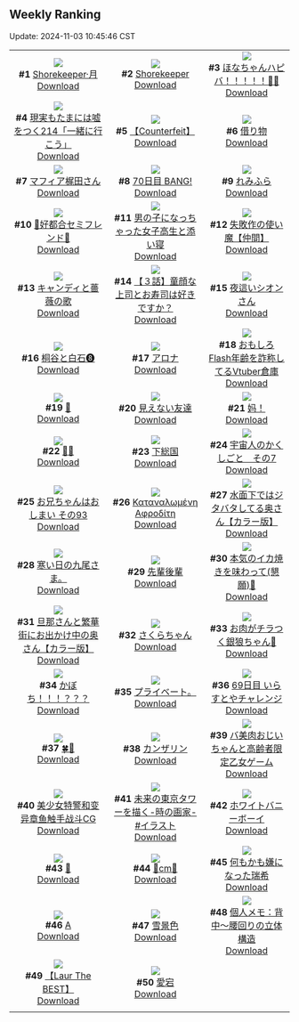 ## Weekly Ranking
Update: 2024-11-03 10:45:46 CST

|      |      |      |
| :----: | :----: | :----: |
| ![](https://i.pixiv.re/c/240x480/img-master/img/2024/10/27/06/08/20/123713388_p0_master1200.jpg)<br>**#1** [Shorekeeper·月](https://www.pixiv.net/artworks/123713388)<br>[Download](https://i.pixiv.re/img-original/img/2024/10/27/06/08/20/123713388_p0.jpg) | ![](https://i.pixiv.re/c/240x480/img-master/img/2024/10/26/00/05/27/123672850_p0_master1200.jpg)<br>**#2** [Shorekeeper](https://www.pixiv.net/artworks/123672850)<br>[Download](https://i.pixiv.re/img-original/img/2024/10/26/00/05/27/123672850_p0.jpg) | ![](https://i.pixiv.re/c/240x480/img-master/img/2024/10/27/00/00/04/123705627_p0_master1200.jpg)<br>**#3** [ほなちゃんハピバ！！！！！🎂🎉](https://www.pixiv.net/artworks/123705627)<br>[Download](https://i.pixiv.re/img-original/img/2024/10/27/00/00/04/123705627_p0.jpg) |
| ![](https://i.pixiv.re/c/240x480/img-master/img/2024/10/27/18/00/06/123727744_p0_master1200.jpg)<br>**#4** [現実もたまには嘘をつく214「一緒に行こう」](https://www.pixiv.net/artworks/123727744)<br>[Download](https://i.pixiv.re/img-original/img/2024/10/27/18/00/06/123727744_p0.jpg) | ![](https://i.pixiv.re/c/240x480/img-master/img/2024/10/27/15/27/53/123723791_p0_master1200.jpg)<br>**#5** [【Counterfeit】](https://www.pixiv.net/artworks/123723791)<br>[Download](https://i.pixiv.re/img-original/img/2024/10/27/15/27/53/123723791_p0.jpg) | ![](https://i.pixiv.re/c/240x480/img-master/img/2024/10/27/00/00/57/123705825_p0_master1200.jpg)<br>**#6** [借り物](https://www.pixiv.net/artworks/123705825)<br>[Download](https://i.pixiv.re/img-original/img/2024/10/27/00/00/57/123705825_p0.png) |
| ![](https://i.pixiv.re/c/240x480/img-master/img/2024/10/26/00/00/33/123672378_p0_master1200.jpg)<br>**#7** [マフィア梶田さん](https://www.pixiv.net/artworks/123672378)<br>[Download](https://i.pixiv.re/img-original/img/2024/10/26/00/00/33/123672378_p0.jpg) | ![](https://i.pixiv.re/c/240x480/img-master/img/2024/10/27/00/00/27/123705735_p0_master1200.jpg)<br>**#8** [70日目 BANG!](https://www.pixiv.net/artworks/123705735)<br>[Download](https://i.pixiv.re/img-original/img/2024/10/27/00/00/27/123705735_p0.png) | ![](https://i.pixiv.re/c/240x480/img-master/img/2024/10/26/09/58/04/123683127_p0_master1200.jpg)<br>**#9** [れみふら](https://www.pixiv.net/artworks/123683127)<br>[Download](https://i.pixiv.re/img-original/img/2024/10/26/09/58/04/123683127_p0.png) |
| ![](https://i.pixiv.re/c/240x480/img-master/img/2024/10/27/00/07/02/123706329_p0_master1200.jpg)<br>**#10** [💜好都合セミフレンド💜](https://www.pixiv.net/artworks/123706329)<br>[Download](https://i.pixiv.re/img-original/img/2024/10/27/00/07/02/123706329_p0.jpg) | ![](https://i.pixiv.re/c/240x480/img-master/img/2024/10/27/00/02/40/123706023_p0_master1200.jpg)<br>**#11** [男の子になっちゃった女子高生と添い寝](https://www.pixiv.net/artworks/123706023)<br>[Download](https://i.pixiv.re/img-original/img/2024/10/27/00/02/40/123706023_p0.jpg) | ![](https://i.pixiv.re/c/240x480/img-master/img/2024/10/26/11/04/14/123684363_p0_master1200.jpg)<br>**#12** [失敗作の使い魔【仲間】](https://www.pixiv.net/artworks/123684363)<br>[Download](https://i.pixiv.re/img-original/img/2024/10/26/11/04/14/123684363_p0.png) |
| ![](https://i.pixiv.re/c/240x480/img-master/img/2024/10/27/00/01/06/123705848_p0_master1200.jpg)<br>**#13** [キャンディと薔薇の歌](https://www.pixiv.net/artworks/123705848)<br>[Download](https://i.pixiv.re/img-original/img/2024/10/27/00/01/06/123705848_p0.jpg) | ![](https://i.pixiv.re/c/240x480/img-master/img/2024/10/28/00/09/43/123741941_p0_master1200.jpg)<br>**#14** [【３話】童顔な上司とお寿司は好きですか？](https://www.pixiv.net/artworks/123741941)<br>[Download](https://i.pixiv.re/img-original/img/2024/10/28/00/09/43/123741941_p0.jpg) | ![](https://i.pixiv.re/c/240x480/img-master/img/2024/10/27/00/34/30/123707507_p0_master1200.jpg)<br>**#15** [夜這いシオンさん](https://www.pixiv.net/artworks/123707507)<br>[Download](https://i.pixiv.re/img-original/img/2024/10/27/00/34/30/123707507_p0.png) |
| ![](https://i.pixiv.re/c/240x480/img-master/img/2024/10/27/13/28/09/123721114_p0_master1200.jpg)<br>**#16** [桐谷と白石❽](https://www.pixiv.net/artworks/123721114)<br>[Download](https://i.pixiv.re/img-original/img/2024/10/27/13/28/09/123721114_p0.png) | ![](https://i.pixiv.re/c/240x480/img-master/img/2024/10/26/00/00/33/123672372_p0_master1200.jpg)<br>**#17** [アロナ](https://www.pixiv.net/artworks/123672372)<br>[Download](https://i.pixiv.re/img-original/img/2024/10/26/00/00/33/123672372_p0.jpg) | ![](https://i.pixiv.re/c/240x480/img-master/img/2024/10/27/20/04/25/123731987_p0_master1200.jpg)<br>**#18** [おもしろFlash年齢を詐称してるVtuber倉庫](https://www.pixiv.net/artworks/123731987)<br>[Download](https://i.pixiv.re/img-original/img/2024/10/27/20/04/25/123731987_p0.png) |
| ![](https://i.pixiv.re/c/240x480/img-master/img/2024/10/27/00/00/20/123705709_p0_master1200.jpg)<br>**#19** [🤍](https://www.pixiv.net/artworks/123705709)<br>[Download](https://i.pixiv.re/img-original/img/2024/10/27/00/00/20/123705709_p0.png) | ![](https://i.pixiv.re/c/240x480/img-master/img/2024/10/26/19/39/26/123696331_p0_master1200.jpg)<br>**#20** [見えない友達](https://www.pixiv.net/artworks/123696331)<br>[Download](https://i.pixiv.re/img-original/img/2024/10/26/19/39/26/123696331_p0.jpg) | ![](https://i.pixiv.re/c/240x480/img-master/img/2024/10/27/03/34/45/123711592_p0_master1200.jpg)<br>**#21** [妈！](https://www.pixiv.net/artworks/123711592)<br>[Download](https://i.pixiv.re/img-original/img/2024/10/27/03/34/45/123711592_p0.jpg) |
| ![](https://i.pixiv.re/c/240x480/img-master/img/2024/10/27/16/08/28/123724754_p0_master1200.jpg)<br>**#22** [💐✨](https://www.pixiv.net/artworks/123724754)<br>[Download](https://i.pixiv.re/img-original/img/2024/10/27/16/08/28/123724754_p0.png) | ![](https://i.pixiv.re/c/240x480/img-master/img/2024/10/27/14/28/51/123722417_p0_master1200.jpg)<br>**#23** [下総国](https://www.pixiv.net/artworks/123722417)<br>[Download](https://i.pixiv.re/img-original/img/2024/10/27/14/28/51/123722417_p0.jpg) | ![](https://i.pixiv.re/c/240x480/img-master/img/2024/10/27/08/06/59/123715025_p0_master1200.jpg)<br>**#24** [宇宙人のかくしごと　その7](https://www.pixiv.net/artworks/123715025)<br>[Download](https://i.pixiv.re/img-original/img/2024/10/27/08/06/59/123715025_p0.png) |
| ![](https://i.pixiv.re/c/240x480/img-master/img/2024/10/26/16/46/45/123691423_p0_master1200.jpg)<br>**#25** [お兄ちゃんはおしまい その93](https://www.pixiv.net/artworks/123691423)<br>[Download](https://i.pixiv.re/img-original/img/2024/10/26/16/46/45/123691423_p0.png) | ![](https://i.pixiv.re/c/240x480/img-master/img/2024/10/26/18/44/50/123694653_p0_master1200.jpg)<br>**#26** [Καταναλωμένη Αφροδίτη](https://www.pixiv.net/artworks/123694653)<br>[Download](https://i.pixiv.re/img-original/img/2024/10/26/18/44/50/123694653_p0.jpg) | ![](https://i.pixiv.re/c/240x480/img-master/img/2024/10/27/00/58/41/123708243_p0_master1200.jpg)<br>**#27** [水面下ではジタバタしてる奥さん【カラー版】](https://www.pixiv.net/artworks/123708243)<br>[Download](https://i.pixiv.re/img-original/img/2024/10/27/00/58/41/123708243_p0.jpg) |
| ![](https://i.pixiv.re/c/240x480/img-master/img/2024/10/27/18/36/54/123729043_p0_master1200.jpg)<br>**#28** [寒い日の九尾さま。](https://www.pixiv.net/artworks/123729043)<br>[Download](https://i.pixiv.re/img-original/img/2024/10/27/18/36/54/123729043_p0.jpg) | ![](https://i.pixiv.re/c/240x480/img-master/img/2024/10/27/00/35/37/123707543_p0_master1200.jpg)<br>**#29** [先輩後輩](https://www.pixiv.net/artworks/123707543)<br>[Download](https://i.pixiv.re/img-original/img/2024/10/27/00/35/37/123707543_p0.jpg) | ![](https://i.pixiv.re/c/240x480/img-master/img/2024/10/27/14/39/44/123722677_p0_master1200.jpg)<br>**#30** [本気のイカ焼きを味わって(懇願)🥺](https://www.pixiv.net/artworks/123722677)<br>[Download](https://i.pixiv.re/img-original/img/2024/10/27/14/39/44/123722677_p0.png) |
| ![](https://i.pixiv.re/c/240x480/img-master/img/2024/10/26/00/00/52/123672448_p0_master1200.jpg)<br>**#31** [旦那さんと繁華街にお出かけ中の奥さん【カラー版】](https://www.pixiv.net/artworks/123672448)<br>[Download](https://i.pixiv.re/img-original/img/2024/10/26/00/00/52/123672448_p0.jpg) | ![](https://i.pixiv.re/c/240x480/img-master/img/2024/10/27/00/03/04/123706056_p0_master1200.jpg)<br>**#32** [さくらちゃん](https://www.pixiv.net/artworks/123706056)<br>[Download](https://i.pixiv.re/img-original/img/2024/10/27/00/03/04/123706056_p0.png) | ![](https://i.pixiv.re/c/240x480/img-master/img/2024/10/26/18/43/44/123694619_p0_master1200.jpg)<br>**#33** [お肉がチラつく銀狼ちゃん🍖](https://www.pixiv.net/artworks/123694619)<br>[Download](https://i.pixiv.re/img-original/img/2024/10/26/18/43/44/123694619_p0.png) |
| ![](https://i.pixiv.re/c/240x480/img-master/img/2024/10/27/12/08/29/123719483_p0_master1200.jpg)<br>**#34** [かぼち！！！？？？](https://www.pixiv.net/artworks/123719483)<br>[Download](https://i.pixiv.re/img-original/img/2024/10/27/12/08/29/123719483_p0.png) | ![](https://i.pixiv.re/c/240x480/img-master/img/2024/10/27/02/52/48/123710954_p0_master1200.jpg)<br>**#35** [プライベート。](https://www.pixiv.net/artworks/123710954)<br>[Download](https://i.pixiv.re/img-original/img/2024/10/27/02/52/48/123710954_p0.jpg) | ![](https://i.pixiv.re/c/240x480/img-master/img/2024/10/26/07/17/04/123680570_p0_master1200.jpg)<br>**#36** [69日目 いらすとやチャレンジ](https://www.pixiv.net/artworks/123680570)<br>[Download](https://i.pixiv.re/img-original/img/2024/10/26/07/17/04/123680570_p0.png) |
| ![](https://i.pixiv.re/c/240x480/img-master/img/2024/10/27/23/44/27/123740513_p0_master1200.jpg)<br>**#37** [🍀💖](https://www.pixiv.net/artworks/123740513)<br>[Download](https://i.pixiv.re/img-original/img/2024/10/27/23/44/27/123740513_p0.png) | ![](https://i.pixiv.re/c/240x480/img-master/img/2024/10/26/00/00/30/123672358_p0_master1200.jpg)<br>**#38** [カンザリン](https://www.pixiv.net/artworks/123672358)<br>[Download](https://i.pixiv.re/img-original/img/2024/10/26/00/00/30/123672358_p0.png) | ![](https://i.pixiv.re/c/240x480/img-master/img/2024/10/26/00/09/43/123673068_p0_master1200.jpg)<br>**#39** [バ美肉おじいちゃんと高齢者限定乙女ゲーム](https://www.pixiv.net/artworks/123673068)<br>[Download](https://i.pixiv.re/img-original/img/2024/10/26/00/09/43/123673068_p0.jpg) |
| ![](https://i.pixiv.re/c/240x480/img-master/img/2024/10/27/01/19/06/123708878_p0_master1200.jpg)<br>**#40** [美少女特警和变异章鱼触手战斗CG](https://www.pixiv.net/artworks/123708878)<br>[Download](https://i.pixiv.re/img-original/img/2024/10/27/01/19/06/123708878_p0.jpg) | ![](https://i.pixiv.re/c/240x480/img-master/img/2024/10/27/20/19/04/123732518_p0_master1200.jpg)<br>**#41** [未来の東京タワーを描く-時の画家-  #イラスト](https://www.pixiv.net/artworks/123732518)<br>[Download](https://i.pixiv.re/img-original/img/2024/10/27/20/19/04/123732518_p0.jpg) | ![](https://i.pixiv.re/c/240x480/img-master/img/2024/10/27/13/27/13/123721103_p0_master1200.jpg)<br>**#42** [ホワイトバニーボーイ](https://www.pixiv.net/artworks/123721103)<br>[Download](https://i.pixiv.re/img-original/img/2024/10/27/13/27/13/123721103_p0.png) |
| ![](https://i.pixiv.re/c/240x480/img-master/img/2024/10/27/00/06/30/123706297_p0_master1200.jpg)<br>**#43** [💙](https://www.pixiv.net/artworks/123706297)<br>[Download](https://i.pixiv.re/img-original/img/2024/10/27/00/06/30/123706297_p0.jpg) | ![](https://i.pixiv.re/c/240x480/img-master/img/2024/10/27/20/32/03/123732955_p0_master1200.jpg)<br>**#44** [🌻cm🌻](https://www.pixiv.net/artworks/123732955)<br>[Download](https://i.pixiv.re/img-original/img/2024/10/27/20/32/03/123732955_p0.png) | ![](https://i.pixiv.re/c/240x480/img-master/img/2024/10/26/22/02/50/123701350_p0_master1200.jpg)<br>**#45** [何もかも嫌になった瑞希](https://www.pixiv.net/artworks/123701350)<br>[Download](https://i.pixiv.re/img-original/img/2024/10/26/22/02/50/123701350_p0.jpg) |
| ![](https://i.pixiv.re/c/240x480/img-master/img/2024/10/26/11/42/43/123685127_p0_master1200.jpg)<br>**#46** [A](https://www.pixiv.net/artworks/123685127)<br>[Download](https://i.pixiv.re/img-original/img/2024/10/26/11/42/43/123685127_p0.png) | ![](https://i.pixiv.re/c/240x480/img-master/img/2024/10/26/00/00/37/123672393_p0_master1200.jpg)<br>**#47** [雪景色](https://www.pixiv.net/artworks/123672393)<br>[Download](https://i.pixiv.re/img-original/img/2024/10/26/00/00/37/123672393_p0.jpg) | ![](https://i.pixiv.re/c/240x480/img-master/img/2024/10/26/18/11/30/123693758_p0_master1200.jpg)<br>**#48** [個人メモ：背中～腰回りの立体構造](https://www.pixiv.net/artworks/123693758)<br>[Download](https://i.pixiv.re/img-original/img/2024/10/26/18/11/30/123693758_p0.jpg) |
| ![](https://i.pixiv.re/c/240x480/img-master/img/2024/10/26/20/17/12/123697610_p0_master1200.jpg)<br>**#49** [【Laur The BEST】](https://www.pixiv.net/artworks/123697610)<br>[Download](https://i.pixiv.re/img-original/img/2024/10/26/20/17/12/123697610_p0.jpg) | ![](https://i.pixiv.re/c/240x480/img-master/img/2024/10/27/19/19/22/123730414_p0_master1200.jpg)<br>**#50** [愛宕](https://www.pixiv.net/artworks/123730414)<br>[Download](https://i.pixiv.re/img-original/img/2024/10/27/19/19/22/123730414_p0.jpg) |
|      |
